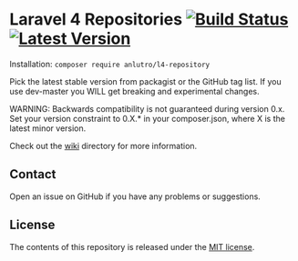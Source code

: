 # Laravel 4 Repositories [![Build Status](https://travis-ci.org/anlutro/laravel-repository.png?branch=master)](https://travis-ci.org/anlutro/laravel-repository) [![Latest Version](http://img.shields.io/github/tag/anlutro/laravel-repository.svg)](https://github.com/anlutro/laravel-repository/releases)
Installation: `composer require anlutro/l4-repository`

Pick the latest stable version from packagist or the GitHub tag list. If you use dev-master you WILL get breaking and experimental changes.

WARNING: Backwards compatibility is not guaranteed during version 0.x. Set your version constraint to 0.X.* in your composer.json, where X is the latest minor version.

Check out the [wiki](https://github.com/anlutro/laravel-repository/wiki) directory for more information.

## Contact
Open an issue on GitHub if you have any problems or suggestions.

## License
The contents of this repository is released under the [MIT license](http://opensource.org/licenses/MIT).
